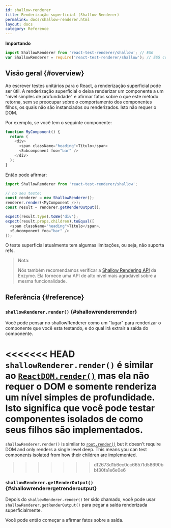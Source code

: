 ```yaml
---
id: shallow-renderer
title: Renderização superficial (Shallow Renderer)
permalink: docs/shallow-renderer.html
layout: docs
category: Reference
---
```


**Importando**

```javascript
import ShallowRenderer from 'react-test-renderer/shallow'; // ES6
var ShallowRenderer = require('react-test-renderer/shallow'); // ES5 com npm
```

## Visão geral {#overview}

Ao escrever testes unitários para o React, a renderização superficial pode ser útil. A renderização superficial o deixa renderizar um componente a um "nível simples de profundidade" e afirmar fatos sobre o que este método retorna, sem se preocupar sobre o comportamento dos componentes filhos, os quais não são instanciados ou renderizados. Isto não requer o DOM.

Por exemplo, se você tem o seguinte componente:

```javascript
function MyComponent() {
  return (
    <div>
      <span className="heading">Título</span>
      <Subcomponent foo="bar" />
    </div>
  );
}
```

Então pode afirmar:

```javascript
import ShallowRenderer from 'react-test-renderer/shallow';

// no seu teste:
const renderer = new ShallowRenderer();
renderer.render(<MyComponent />);
const result = renderer.getRenderOutput();

expect(result.type).toBe('div');
expect(result.props.children).toEqual([
  <span className="heading">Título</span>,
  <Subcomponent foo="bar" />
]);
```

O teste superficial atualmente tem algumas limitações, ou seja, não suporta refs.

> Nota:
>
> Nós também recomendamos verificar a [Shallow Rendering API](https://airbnb.io/enzyme/docs/api/shallow.html) da Enzyme. Ela fornece uma API de alto nível mais agradável sobre a mesma funcionalidade.

## Referência {#reference}

### `shallowRenderer.render()` {#shallowrendererrender}

Você pode pensar no shallowRenderer como um "lugar" para renderizar o componente que você esta testando, e do qual irá extrair a saída do componente.

<<<<<<< HEAD
`shallowRenderer.render()` é similar ao [`ReactDOM.render()`](/docs/react-dom.html#render) mas ela não requer o DOM e somente renderiza um nível simples de profundidade. Isto significa que você pode testar componentes isolados de como seus filhos são implementados.
=======
`shallowRenderer.render()` is similar to [`root.render()`](/docs/react-dom-client.html#createroot) but it doesn't require DOM and only renders a single level deep. This means you can test components isolated from how their children are implemented.
>>>>>>> df2673d1b6ec0cc6657fd58690bbf30fa1e6e0e6

### `shallowRenderer.getRenderOutput()` {#shallowrenderergetrenderoutput}

Depois do `shallowRenderer.render()` ter sido chamado, você pode usar `shallowRenderer.getRenderOutput()` para pegar a saída renderizada superficialmente.


Você pode então começar a afirmar fatos sobre a saída.
